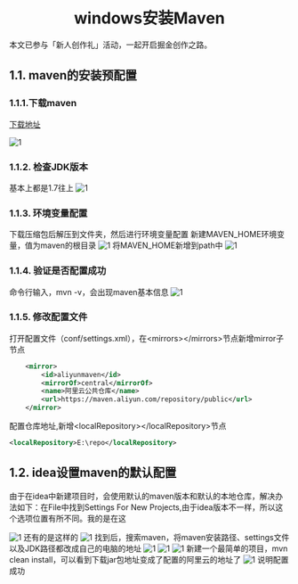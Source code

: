 
# <center> windows安装Maven

本文已参与「新人创作礼」活动，一起开启掘金创作之路。

## 1.1. maven的安装预配置

### 1.1.1.下载maven

  [下载地址](https://maven.apache.org/download.cgi)
  
  ![1](https://p3-juejin.byteimg.com/tos-cn-i-k3u1fbpfcp/ff938df7dad147dc8e2f4c4d0793adb2~tplv-k3u1fbpfcp-zoom-1.image)

### 1.1.2. 检查JDK版本

基本上都是1.7往上
![1](https://p3-juejin.byteimg.com/tos-cn-i-k3u1fbpfcp/a4c2e0e481d5452e8cadcdb0ea16b069~tplv-k3u1fbpfcp-zoom-1.image)

### 1.1.3. 环境变量配置

下载压缩包后解压到文件夹，然后进行环境变量配置
新建MAVEN_HOME环境变量，值为maven的根目录
![1](https://p3-juejin.byteimg.com/tos-cn-i-k3u1fbpfcp/7e0d247a29b04638bcff9c14ce5dacc8~tplv-k3u1fbpfcp-zoom-1.image)
    将MAVEN_HOME新增到path中
![1](https://p3-juejin.byteimg.com/tos-cn-i-k3u1fbpfcp/bb8d11da2eea434a8f14a3bb4411d89b~tplv-k3u1fbpfcp-zoom-1.image)

### 1.1.4. 验证是否配置成功

命令行输入，mvn -v，会出现maven基本信息
![1](https://p3-juejin.byteimg.com/tos-cn-i-k3u1fbpfcp/4c4d5f18543a4f6196a2506f006e73ac~tplv-k3u1fbpfcp-zoom-1.image)

### 1.1.5. 修改配置文件

打开配置文件（conf/settings.xml），在\<mirrors>\</mirrors>节点新增mirror子节点

```xml
    <mirror>
        <id>aliyunmaven</id>
        <mirrorOf>central</mirrorOf>
        <name>阿里云公共仓库</name>
        <url>https://maven.aliyun.com/repository/public</url>
    </mirror>
```

配置仓库地址,新增\<localRepository>\</localRepository>节点

```xml
<localRepository>E:\repo</localRepository>
```

## 1.2. idea设置maven的默认配置

由于在idea中新建项目时，会使用默认的maven版本和默认的本地仓库，解决办法如下：在File中找到Settings For New Projects,由于idea版本不一样，所以这个选项位置有所不同。我的是在这

![1](https://p3-juejin.byteimg.com/tos-cn-i-k3u1fbpfcp/e7f8cd2058a04744bbf7d92d49a33df5~tplv-k3u1fbpfcp-zoom-1.image)
还有的是这样的
![1](https://p3-juejin.byteimg.com/tos-cn-i-k3u1fbpfcp/9b10b5cecb1f4a099cb96369d196246a~tplv-k3u1fbpfcp-zoom-1.image)
找到后，搜索maven，将maven安装路径、settings文件以及JDK路径都改成自己的电脑的地址
![1](https://p3-juejin.byteimg.com/tos-cn-i-k3u1fbpfcp/6fea053d01f14662933ae7bb97b5662b~tplv-k3u1fbpfcp-zoom-1.image)
![1](https://p3-juejin.byteimg.com/tos-cn-i-k3u1fbpfcp/6adb50bd06e5452a9cfb6d5e1eef1214~tplv-k3u1fbpfcp-zoom-1.image)
![1](https://p3-juejin.byteimg.com/tos-cn-i-k3u1fbpfcp/04c7ca3fd7b04492942a95cc04b055ed~tplv-k3u1fbpfcp-zoom-1.image)
新建一个最简单的项目，mvn clean install，可以看到下载jar包地址变成了配置的阿里云的地址了
![1](https://p3-juejin.byteimg.com/tos-cn-i-k3u1fbpfcp/9712cb54cc3149f3af35c5862b29683a~tplv-k3u1fbpfcp-zoom-1.image)
说明配置成功
